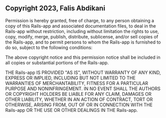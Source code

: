 ## Copyright 2023, Falis Abdikani

Permission is hereby granted, free of charge, to any person obtaining a copy of this Rails-app and associated documentation files, to deal in the Rails-app without restriction, including without limitation the rights to use, copy, modify, merge, publish, distribute, sublicense, and/or sell copies of the Rails-app, and to permit persons to whom the Rails-app is furnished to do so, subject to the following conditions:

The above copyright notice and this permission notice shall be included in all copies or substantial portions of the Rails-app.

THE Rails-app IS PROVIDED "AS IS", WITHOUT WARRANTY OF ANY KIND, EXPRESS OR IMPLIED, INCLUDING BUT NOT LIMITED TO THE WARRANTIES OF MERCHANTABILITY, FITNESS FOR A PARTICULAR PURPOSE AND NONINFRINGEMENT. IN NO EVENT SHALL THE AUTHORS OR COPYRIGHT HOLDERS BE LIABLE FOR ANY CLAIM, DAMAGES OR OTHER LIABILITY, WHETHER IN AN ACTION OF CONTRACT, TORT OR OTHERWISE, ARISING FROM, OUT OF OR IN CONNECTION WITH THE Rails-app OR THE USE OR OTHER DEALINGS IN THE Rails-app.